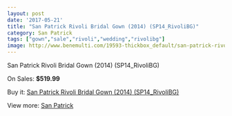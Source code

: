 ```yaml
---
layout: post
date: '2017-05-21'
title: "San Patrick Rivoli Bridal Gown (2014) (SP14_RivoliBG)"
category: San Patrick
tags: ["gown","sale","rivoli","wedding","rivolibg"]
image: http://www.benemulti.com/19593-thickbox_default/san-patrick-rivoli-bridal-gown-2014-sp14rivolibg.jpg
---
```

San Patrick Rivoli Bridal Gown (2014) (SP14_RivoliBG)

On Sales: **$519.99**
<a href="https://www.benemulti.com/en/san-patrick/7401-san-patrick-rivoli-bridal-gown-2014-sp14rivolibg.html"><amp-img layout="responsive" width="600" height="600" src="//www.benemulti.com/19593-thickbox_default/san-patrick-rivoli-bridal-gown-2014-sp14rivolibg.jpg" alt="San Patrick Rivoli Bridal Gown (2014) (SP14_RivoliBG) 0" /></a>
<a href="https://www.benemulti.com/en/san-patrick/7401-san-patrick-rivoli-bridal-gown-2014-sp14rivolibg.html"><amp-img layout="responsive" width="600" height="600" src="//www.benemulti.com/19595-thickbox_default/san-patrick-rivoli-bridal-gown-2014-sp14rivolibg.jpg" alt="San Patrick Rivoli Bridal Gown (2014) (SP14_RivoliBG) 1" /></a>
<a href="https://www.benemulti.com/en/san-patrick/7401-san-patrick-rivoli-bridal-gown-2014-sp14rivolibg.html"><amp-img layout="responsive" width="600" height="600" src="//www.benemulti.com/19594-thickbox_default/san-patrick-rivoli-bridal-gown-2014-sp14rivolibg.jpg" alt="San Patrick Rivoli Bridal Gown (2014) (SP14_RivoliBG) 2" /></a>

Buy it: [San Patrick Rivoli Bridal Gown (2014) (SP14_RivoliBG)](https://www.benemulti.com/en/san-patrick/7401-san-patrick-rivoli-bridal-gown-2014-sp14rivolibg.html "San Patrick Rivoli Bridal Gown (2014) (SP14_RivoliBG)")

View more: [San Patrick](https://www.benemulti.com/en/61-san-patrick "San Patrick")
